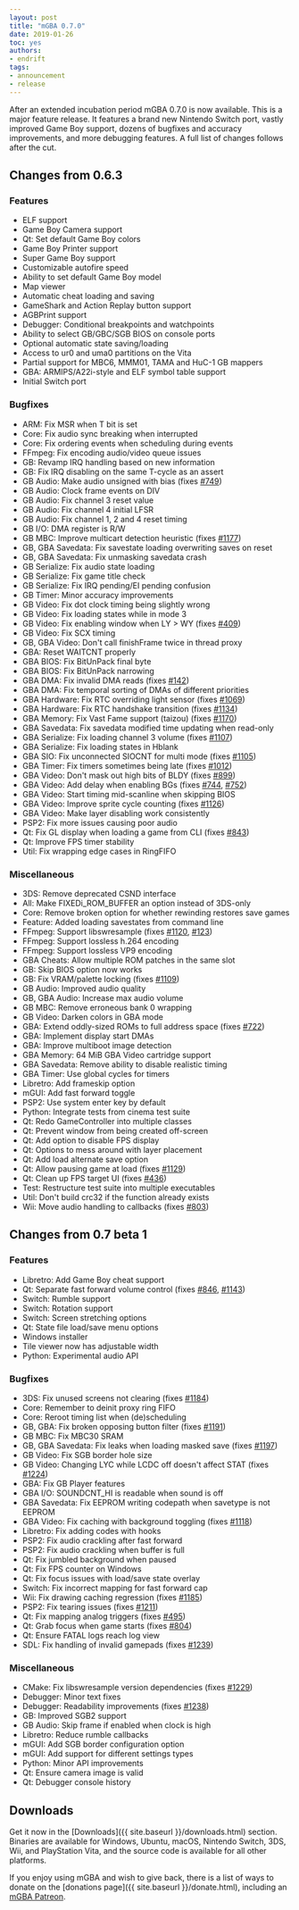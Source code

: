 ```yaml
---
layout: post
title: "mGBA 0.7.0"
date: 2019-01-26
toc: yes
authors:
- endrift
tags:
- announcement
- release
---
```

After an extended incubation period mGBA 0.7.0 is now available. This is a major feature release. It features a brand new Nintendo Switch port, vastly improved Game Boy support, dozens of bugfixes and accuracy improvements, and more debugging features. A full list of changes follows after the cut.
<!--more-->

## Changes from 0.6.3

### Features

 - ELF support
 - Game Boy Camera support
 - Qt: Set default Game Boy colors
 - Game Boy Printer support
 - Super Game Boy support
 - Customizable autofire speed
 - Ability to set default Game Boy model
 - Map viewer
 - Automatic cheat loading and saving
 - GameShark and Action Replay button support
 - AGBPrint support
 - Debugger: Conditional breakpoints and watchpoints
 - Ability to select GB/GBC/SGB BIOS on console ports
 - Optional automatic state saving/loading
 - Access to ur0 and uma0 partitions on the Vita
 - Partial support for MBC6, MMM01, TAMA and HuC-1 GB mappers
 - GBA: ARMIPS/A22i-style and ELF symbol table support
 - Initial Switch port

### Bugfixes

- ARM: Fix MSR when T bit is set
 - Core: Fix audio sync breaking when interrupted
 - Core: Fix ordering events when scheduling during events
 - FFmpeg: Fix encoding audio/video queue issues
 - GB: Revamp IRQ handling based on new information
 - GB: Fix IRQ disabling on the same T-cycle as an assert
 - GB Audio: Make audio unsigned with bias (fixes [#749](https://mgba.io/i/749))
 - GB Audio: Clock frame events on DIV
 - GB Audio: Fix channel 3 reset value
 - GB Audio: Fix channel 4 initial LFSR
 - GB Audio: Fix channel 1, 2 and 4 reset timing
 - GB I/O: DMA register is R/W
 - GB MBC: Improve multicart detection heuristic (fixes [#1177](https://mgba.io/i/1177))
 - GB, GBA Savedata: Fix savestate loading overwriting saves on reset
 - GB, GBA Savedata: Fix unmasking savedata crash
 - GB Serialize: Fix audio state loading
 - GB Serialize: Fix game title check
 - GB Serialize: Fix IRQ pending/EI pending confusion
 - GB Timer: Minor accuracy improvements
 - GB Video: Fix dot clock timing being slightly wrong
 - GB Video: Fix loading states while in mode 3
 - GB Video: Fix enabling window when LY > WY (fixes [#409](https://mgba.io/i/409))
 - GB Video: Fix SCX timing
 - GB, GBA Video: Don't call finishFrame twice in thread proxy
 - GBA: Reset WAITCNT properly
 - GBA BIOS: Fix BitUnPack final byte
 - GBA BIOS: Fix BitUnPack narrowing
 - GBA DMA: Fix invalid DMA reads (fixes [#142](https://mgba.io/i/142))
 - GBA DMA: Fix temporal sorting of DMAs of different priorities
 - GBA Hardware: Fix RTC overriding light sensor (fixes [#1069](https://mgba.io/i/1069))
 - GBA Hardware: Fix RTC handshake transition (fixes [#1134](https://mgba.io/i/1134))
 - GBA Memory: Fix Vast Fame support (taizou) (fixes [#1170](https://mgba.io/i/1170))
 - GBA Savedata: Fix savedata modified time updating when read-only
 - GBA Serialize: Fix loading channel 3 volume (fixes [#1107](https://mgba.io/i/1107))
 - GBA Serialize: Fix loading states in Hblank
 - GBA SIO: Fix unconnected SIOCNT for multi mode (fixes [#1105](https://mgba.io/i/1105))
 - GBA Timer: Fix timers sometimes being late (fixes [#1012](https://mgba.io/i/1012))
 - GBA Video: Don't mask out high bits of BLDY (fixes [#899](https://mgba.io/i/899))
 - GBA Video: Add delay when enabling BGs (fixes [#744](https://mgba.io/i/744), [#752](https://mgba.io/i/752))
 - GBA Video: Start timing mid-scanline when skipping BIOS
 - GBA Video: Improve sprite cycle counting (fixes [#1126](https://mgba.io/i/1126))
 - GBA Video: Make layer disabling work consistently
 - PSP2: Fix more issues causing poor audio
 - Qt: Fix GL display when loading a game from CLI (fixes [#843](https://mgba.io/i/843))
 - Qt: Improve FPS timer stability
 - Util: Fix wrapping edge cases in RingFIFO

### Miscellaneous

 - 3DS: Remove deprecated CSND interface
 - All: Make FIXEDi\_ROM\_BUFFER an option instead of 3DS-only
 - Core: Remove broken option for whether rewinding restores save games
 - Feature: Added loading savestates from command line
 - FFmpeg: Support libswresample (fixes [#1120](https://mgba.io/i/1120), [#123](https://mgba.io/b/123))
 - FFmpeg: Support lossless h.264 encoding
 - FFmpeg: Support lossless VP9 encoding
 - GBA Cheats: Allow multiple ROM patches in the same slot
 - GB: Skip BIOS option now works
 - GB: Fix VRAM/palette locking (fixes [#1109](https://mgba.io/i/1109))
 - GB Audio: Improved audio quality
 - GB, GBA Audio: Increase max audio volume
 - GB MBC: Remove erroneous bank 0 wrapping
 - GB Video: Darken colors in GBA mode
 - GBA: Extend oddly-sized ROMs to full address space (fixes [#722](https://mgba.io/i/722))
 - GBA: Implement display start DMAs
 - GBA: Improve multiboot image detection
 - GBA Memory: 64 MiB GBA Video cartridge support
 - GBA Savedata: Remove ability to disable realistic timing
 - GBA Timer: Use global cycles for timers
 - Libretro: Add frameskip option
 - mGUI: Add fast forward toggle
 - PSP2: Use system enter key by default
 - Python: Integrate tests from cinema test suite
 - Qt: Redo GameController into multiple classes
 - Qt: Prevent window from being created off-screen
 - Qt: Add option to disable FPS display
 - Qt: Options to mess around with layer placement
 - Qt: Add load alternate save option
 - Qt: Allow pausing game at load (fixes [#1129](https://mgba.io/i/1129))
 - Qt: Clean up FPS target UI (fixes [#436](https://mgba.io/i/436))
 - Test: Restructure test suite into multiple executables
 - Util: Don't build crc32 if the function already exists
 - Wii: Move audio handling to callbacks (fixes [#803](https://mgba.io/i/803))

## Changes from 0.7 beta 1

### Features

 - Libretro: Add Game Boy cheat support
 - Qt: Separate fast forward volume control (fixes [#846](https://mgba.io/i/846), [#1143](https://mgba.io/i/1143))
 - Switch: Rumble support
 - Switch: Rotation support
 - Switch: Screen stretching options
 - Qt: State file load/save menu options
 - Windows installer
 - Tile viewer now has adjustable width
 - Python: Experimental audio API

### Bugfixes

- 3DS: Fix unused screens not clearing (fixes [#1184](https://mgba.io/i/1184))
 - Core: Remember to deinit proxy ring FIFO
 - Core: Reroot timing list when (de)scheduling
 - GB, GBA: Fix broken opposing button filter (fixes [#1191](https://mgba.io/i/1191))
 - GB MBC: Fix MBC30 SRAM
 - GB, GBA Savedata: Fix leaks when loading masked save (fixes [#1197](https://mgba.io/i/1197))
 - GB Video: Fix SGB border hole size
 - GB Video: Changing LYC while LCDC off doesn't affect STAT (fixes [#1224](https://mgba.io/i/1224))
 - GBA: Fix GB Player features
 - GBA I/O: SOUNDCNT\_HI is readable when sound is off
 - GBA Savedata: Fix EEPROM writing codepath when savetype is not EEPROM
 - GBA Video: Fix caching with background toggling (fixes [#1118](https://mgba.io/i/1118))
 - Libretro: Fix adding codes with hooks
 - PSP2: Fix audio crackling after fast forward
 - PSP2: Fix audio crackling when buffer is full
 - Qt: Fix jumbled background when paused
 - Qt: Fix FPS counter on Windows
 - Qt: Fix focus issues with load/save state overlay
 - Switch: Fix incorrect mapping for fast forward cap
 - Wii: Fix drawing caching regression (fixes [#1185](https://mgba.io/i/1185))
 - PSP2: Fix tearing issues (fixes [#1211](https://mgba.io/i/1211))
 - Qt: Fix mapping analog triggers (fixes [#495](https://mgba.io/i/495))
 - Qt: Grab focus when game starts (fixes [#804](https://mgba.io/i/804))
 - Qt: Ensure FATAL logs reach log view
 - SDL: Fix handling of invalid gamepads (fixes [#1239](https://mgba.io/i/1239))

### Miscellaneous

- CMake: Fix libswresample version dependencies (fixes [#1229](https://mgba.io/i/1229))
 - Debugger: Minor text fixes
 - Debugger: Readability improvements (fixes [#1238](https://mgba.io/i/1238))
 - GB: Improved SGB2 support
 - GB Audio: Skip frame if enabled when clock is high
 - Libretro: Reduce rumble callbacks
 - mGUI: Add SGB border configuration option
 - mGUI: Add support for different settings types
 - Python: Minor API improvements
 - Qt: Ensure camera image is valid
 - Qt: Debugger console history

## Downloads

Get it now in the [Downloads]({{ site.baseurl }}/downloads.html) section. Binaries are available for Windows, Ubuntu, macOS, Nintendo Switch, 3DS, Wii, and PlayStation Vita, and the source code is available for all other platforms.

If you enjoy using mGBA and wish to give back, there is a list of ways to donate on the [donations page]({{ site.baseurl }}/donate.html), including an [mGBA Patreon](https://www.patreon.com/mgba).

